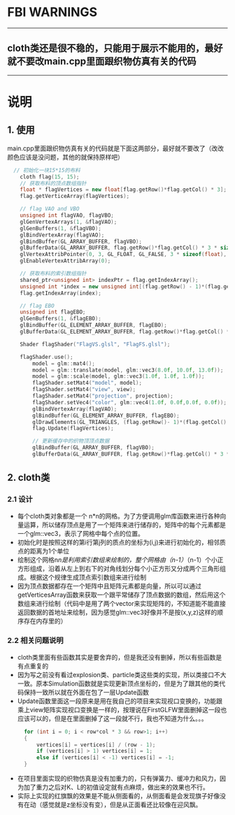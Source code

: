 # FBI WARNINGS
---
## cloth类还是很不稳的，只能用于展示不能用的，最好就不要改main.cpp里面跟织物仿真有关的代码
---
# 说明
## 1. 使用
main.cpp里面跟织物仿真有关的代码就是下面这两部分，最好就不要改了（改改颜色应该是没问题，其他的就保持原样吧）
```cpp
  // 初始化一块15*15的布料
	cloth flag(15, 15);
	// 获取布料的顶点数组指针
	float * flagVertices = new float[flag.getRow()*flag.getCol() * 3];
	flag.getVerticeArray(flagVertices);

	// flag VAO and VBO
	unsigned int flagVAO, flagVBO;
	glGenVertexArrays(1, &flagVAO);
	glGenBuffers(1, &flagVBO);
	glBindVertexArray(flagVAO);
	glBindBuffer(GL_ARRAY_BUFFER, flagVBO);
	glBufferData(GL_ARRAY_BUFFER, flag.getRow()*flag.getCol() * 3 * sizeof(float), flagVertices, GL_DYNAMIC_DRAW);
	glVertexAttribPointer(0, 3, GL_FLOAT, GL_FALSE, 3 * sizeof(float), (void*)0);
	glEnableVertexAttribArray(0);

	// 获取布料的索引数组指针
	shared_ptr<unsigned int> indexPtr = flag.getIndexArray();
	unsigned int *index = new unsigned int[(flag.getRow() - 1)*(flag.getCol() - 1) * 2 * 3];
	flag.getIndexArray(index);

	// flag EBO
	unsigned int flagEBO;
	glGenBuffers(1, &flagEBO);
	glBindBuffer(GL_ELEMENT_ARRAY_BUFFER, flagEBO);
	glBufferData(GL_ELEMENT_ARRAY_BUFFER, flag.getRow()*flag.getCol() * 6 * sizeof(unsigned int), index, GL_STATIC_DRAW);

	Shader flagShader("FlagVS.glsl", "FlagFS.glsl");
```
```cpp
    flagShader.use();
		model = glm::mat4();
		model = glm::translate(model, glm::vec3(8.0f, 10.0f, 13.0f));
		model = glm::scale(model, glm::vec3(1.0f, 1.0f, 1.0f));
		flagShader.setMat4("model", model);
		flagShader.setMat4("view", view);
		flagShader.setMat4("projection", projection);
		flagShader.setVec4("color", glm::vec4(1.0f, 0.0f,0.0f, 0.0f));
		glBindVertexArray(flagVAO);
		glBindBuffer(GL_ELEMENT_ARRAY_BUFFER, flagEBO);
		glDrawElements(GL_TRIANGLES, (flag.getRow()- 1)*(flag.getCol() - 1) * 6, GL_UNSIGNED_INT, 0);
		flag.Update(flagVertices);

		// 更新缓存中的织物顶顶点数据
		glBindBuffer(GL_ARRAY_BUFFER, flagVBO);
		glBufferData(GL_ARRAY_BUFFER, flag.getRow()*flag.getCol() * 3 * sizeof(float), flagVertices, GL_DYNAMIC_DRAW);
```
## 2. cloth类
### 2.1 设计
- 每个cloth类对象都是一个 n*n的网格。为了方便调用glm库函数来进行各种向量运算，所以储存顶点是用了一个矩阵来进行储存的，矩阵中的每个元素都是一个glm::vec3，表示了网格中每个点的位置。
- 初始化时是按照这样的第i行第j列的质点的坐标为(i,j)来进行初始化的，相邻质点的距离为1个单位
- 绘制这个网格n*n是利用索引数组来绘制的，整个网格由（n-1）*（n-1）个小正方形组成，沿着从左上到右下的对角线划分每个小正方形又分成两个三角形组成。根据这个规律生成顶点索引数组来进行绘制
- 因为顶点数据都存在一个矩阵中且矩阵元素都是向量，所以可以通过getVerticesArray函数来获取一个跟平常储存了顶点数据的数组，然后用这个数组来进行绘制（代码中是用了两个vector来实现矩阵的，不知道能不能直接返回数据的首地址来绘制，因为感觉glm::vec3好像并不是按(x,y,z)这样的顺序存在内存里的）
### 2.2 相关问题说明
- cloth类里面有些函数其实是要舍弃的，但是我还没有删掉，所以有些函数是有点重复的
- 因为写之前没有看过explosion类、particle类这些类的实现，所以类接口不大一致。原本Simulation函数就是实现更新顶点坐标的，但是为了跟其他的类代码保持一致所以就在外面在包了一层Update函数
- Update函数里面这一段原来是用在我自己的项目来实现视口变换的，功能跟乘上view矩阵实现视口变换是一样的，按理说在FirstGLFW里面删掉这一段也应该可以的，但是在里面删掉了这一段就不行，我也不知道为什么。。。
  ```cpp
	for (int i = 0; i < row*col * 3 && row>1; i++)
	{
		vertices[i] = vertices[i] / (row - 1);
		if (vertices[i] > 1) vertices[i] = 1;
		else if (vertices[i] < -1) vertices[i] = -1;
	}
  ```
- 在项目里面实现的织物仿真是没有加重力的，只有弹簧力、缓冲力和风力，因为加了重力之后对K、L的初值设定就有点麻烦，做出来的效果也不行。
- 实际上实现的红旗飘的效果是不能从侧面看的，从侧面看是会发现旗子好像没有在动（感觉就是z坐标没有变），但是从正面看还比较像在迎风飘。
